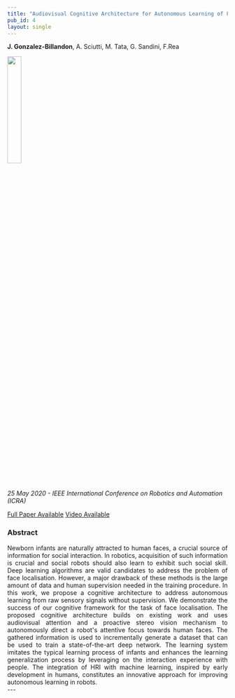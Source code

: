 ```yaml
---
title: "Audiovisual Cognitive Architecture for Autonomous Learning of Face Localisation by a Humanoid Robot"
pub_id: 4
layout: single
---
```


**J. Gonzalez-Billandon**,  A. Sciutti, M. Tata, G. Sandini, F.Rea

<img width="25%" src="../../assets/images/ICRA.png">

*25 May 2020 -  IEEE International Conference on Robotics and Automation (ICRA)*

[Full Paper Available](https://ieeexplore.ieee.org/abstract/document/9196829)
[Video Available](https://www.youtube.com/watch?v=ifXX_aFpfbo&ab_channel=ContactResearchLine)

### Abstract
<div style="text-align: justify">
Newborn infants are naturally attracted to human faces, a crucial source of information for social interaction. In robotics, acquisition of such information is crucial and social robots should also learn to exhibit such social skill. Deep learning algorithms are valid candidates to address the problem of face localisation. However, a major drawback of these methods is the large amount of data and human supervision needed in the training procedure. In this work, we propose a cognitive architecture to address autonomous learning from raw sensory signals without supervision. We demonstrate the success of our cognitive framework for the task of face localisation. The proposed cognitive architecture builds on existing work and uses audiovisual attention and a proactive stereo vision mechanism to autonomously direct a robot's attentive focus towards human faces. The gathered information is used to incrementally generate a dataset that can be used to train a state-of-the-art deep network. The learning system imitates the typical learning process of infants and enhances the learning generalization process by leveraging on the interaction experience with people. The integration of HRI with machine learning, inspired by early development in humans, constitutes an innovative approach for improving autonomous learning in robots.
</div>
---